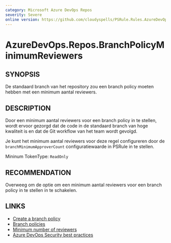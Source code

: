 ```yaml
---
category: Microsoft Azure DevOps Repos
severity: Severe
online version: https://github.com/cloudyspells/PSRule.Rules.AzureDevOps/blob/main/src/PSRule.Rules.AzureDevOps/nl/AzureDevOps.Repos.BranchPolicyMinimumReviewers.md
---
```


# AzureDevOps.Repos.BranchPolicyMinimumReviewers

## SYNOPSIS

De standaard branch van het repository zou een branch policy moeten hebben
met een minimum aantal reviewers.

## DESCRIPTION

Door een minimum aantal reviewers voor een branch policy in te stellen,
wordt ervoor gezorgd dat de code in de standaard branch van hoge kwaliteit
is en dat de Git workflow van het team wordt gevolgd.

Je kunt het minimum aantal reviewers voor deze regel configureren door de
`branchMinimumApproverCount` configuratiewaarde in PSRule in te stellen.

Mininum TokenType: `ReadOnly`

## RECOMMENDATION

Overweeg om de optie om een minimum aantal reviewers voor een branch policy
in te stellen in te schakelen.

## LINKS

- [Create a branch policy](https://docs.microsoft.com/nl-nl/azure/devops/repos/git/branch-policies?view=azure-devops)
- [Branch policies](https://docs.microsoft.com/nl-nl/azure/devops/repos/git/branch-policies-overview?view=azure-devops)
- [Minimum number of reviewers](https://docs.microsoft.com/nl-nl/azure/devops/repos/git/branch-policies-overview?view=azure-devops#minimum-number-of-reviewers)
- [Azure DevOps Security best practices](https://docs.microsoft.com/nl-nl/azure/devops/user-guide/security-best-practices?view=azure-devops#repositories-and-branches)
